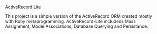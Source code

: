 ActiveRecord Lite

This project is a simple version of the ActiveRecord ORM created mostly with Ruby metaprogramming.
ActiveRecord-Lite includeds Mass Assignment, Model Associations, Database Querying and Persistance.
